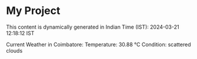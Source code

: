 # My Project

This content is dynamically generated in Indian Time (IST): 2024-03-21 12:18:12 IST


Current Weather in Coimbatore:
Temperature: 30.88 °C
Condition: scattered clouds
